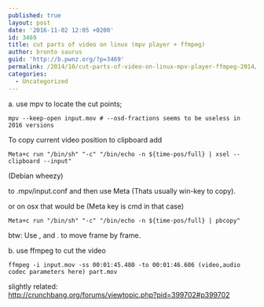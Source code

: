 ```yaml
---
published: true
layout: post
date: '2016-11-02 12:05 +0200'
id: 3469
title: cut parts of video on linux (mpv player + ffmpeg)
author: bronto saurus
guid: 'http://b.pwnz.org/?p=3469'
permalink: /2014/10/cut-parts-of-video-on-linux-mpv-player-ffmpeg-2014/
categories:
  - Uncategorized
---
```

a. use mpv to locate the cut points;

    mpv --keep-open input.mov # --osd-fractions seems to be useless in 2016 versions

To copy current video position to clipboard add

    Meta+c run "/bin/sh" "-c" "/bin/echo -n ${time-pos/full} | xsel --clipboard --input"

(Debian wheezy)
  
to .mpv/input.conf and then use Meta (Thats usually win-key to copy).

or on osx that would be (Meta key is cmd in that case)

    Meta+c run "/bin/sh" "-c" "/bin/echo -n ${time-pos/full} | pbcopy"

btw: Use , and . to move frame by frame.

b. use ffmpeg to cut the video

    ffmpeg -i input.mov -ss 00:01:45.480 -to 00:01:46.606 (video,audio codec parameters here) part.mov

slightly related:  
<http://crunchbang.org/forums/viewtopic.php?pid=399702#p399702>
